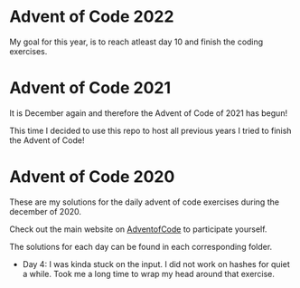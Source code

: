 # Advent of Code 2022
My goal for this year, is to reach atleast day 10 and finish the coding exercises. 

# Advent of Code 2021
It is December again and therefore the Advent of Code of 2021 has begun!

This time I decided to use this repo to host all previous years I tried to finish the Advent of Code!

# Advent of Code 2020 
These are my solutions for the daily advent of code exercises during the december of 2020.

Check out the main website on [AdventofCode](https://adventofcode.com/) to participate yourself.

The solutions for each day can be found in each corresponding folder.

* Day 4: I was kinda stuck on the input. I did not work on hashes for quiet a while. Took me a long time to wrap my head around that exercise.
